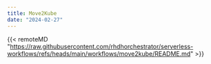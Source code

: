 ```yaml
---
title: Move2Kube
date: "2024-02-27"
---
```


{{< remoteMD "https://raw.githubusercontent.com/rhdhorchestrator/serverless-workflows/refs/heads/main/workflows/move2kube/README.md" >}}
